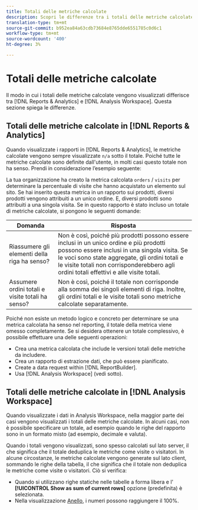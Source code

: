 ```yaml
---
title: Totali delle metriche calcolate
description: Scopri le differenze tra i totali delle metriche calcolate negli strumenti di Analytics
translation-type: tm+mt
source-git-commit: b952ea84a63cdb73684e8765dde6551785c0d6c1
workflow-type: tm+mt
source-wordcount: '400'
ht-degree: 3%

---
```



# Totali delle metriche calcolate

Il modo in cui i totali delle metriche calcolate vengono visualizzati differisce tra [!DNL Reports & Analytics] e [!DNL Analysis Workspace]. Questa sezione spiega le differenze.

## Totali delle metriche calcolate in [!DNL Reports & Analytics]

Quando visualizzate i rapporti in [!DNL Reports & Analytics], le metriche calcolate vengono sempre visualizzate `n/a` sotto il totale. Poiché tutte le metriche calcolate sono definite dall&#39;utente, in molti casi questo totale non ha senso. Prendi in considerazione l’esempio seguente:

La tua organizzazione ha creato la metrica calcolata `orders` / `visits` per determinare la percentuale di visite che hanno acquistato un elemento sul sito. Se hai inserito questa metrica in un rapporto sui prodotti, diversi prodotti vengono attribuiti a un unico ordine. E, diversi prodotti sono attribuiti a una singola visita. Se in questo rapporto è stato incluso un totale di metriche calcolate, si pongono le seguenti domande:

| Domanda | Risposta |
|---|---|
| Riassumere gli elementi della riga ha senso? | Non è così, poiché più prodotti possono essere inclusi in un unico ordine e più prodotti possono essere inclusi in una singola visita. Se le voci sono state aggregate, gli ordini totali e le visite totali non corrisponderebbero agli ordini totali effettivi e alle visite totali. |
| Assumere ordini totali e visite totali ha senso? | Non è così, poiché il totale non corrisponde alla somma dei singoli elementi di riga. Inoltre, gli ordini totali e le visite totali sono metriche calcolate separatamente. |

Poiché non esiste un metodo logico e concreto per determinare se una metrica calcolata ha senso nel reporting, il totale della metrica viene omesso completamente. Se si desidera ottenere un totale complessivo, è possibile effettuare una delle seguenti operazioni:

* Crea una metrica calcolata che include le versioni totali delle metriche da includere.
* Crea un rapporto di estrazione dati, che può essere pianificato.
* Create a data request within [!DNL ReportBuilder].
* Usa [!DNL Analysis Workspace] (vedi sotto).

## Totali delle metriche calcolate in [!DNL Analysis Workspace]

Quando visualizzate i dati in  Analysis Workspace, nella maggior parte dei casi vengono visualizzati i totali delle metriche calcolate. In alcuni casi, non è possibile specificare un totale, ad esempio quando le righe del rapporto sono in un formato misto (ad esempio, decimale e valuta).

Quando i totali vengono visualizzati, sono spesso calcolati sul lato server, il che significa che il totale deduplica le metriche come visite o visitatori. In alcune circostanze, le metriche calcolate vengono generate sul lato client, sommando le righe della tabella, il che significa che il totale non deduplica le metriche come visite o visitatori. Ciò si verifica:

* Quando si utilizzano righe [](/help/analyze/analysis-workspace/visualizations/freeform-table/column-row-settings/manual-vs-dynamic-rows.md) statiche nelle tabelle a forma libera e l&#39; **[!UICONTROL Show as sum of current rows]** opzione (predefinita) è selezionata.
* Nella visualizzazione [Anello](/help/analyze/analysis-workspace/visualizations/donut.md), i numeri possono raggiungere il 100%.
